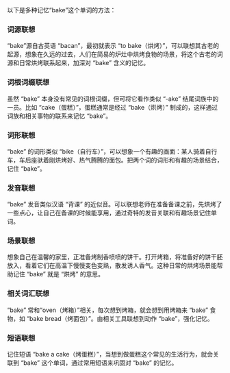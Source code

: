 以下是多种记忆“bake”这个单词的方法：

### 词源联想
“bake”源自古英语 “bacan”，最初就表示 “to bake（烘烤）”，可以联想其古老的起源，想象在久远的过去，人们在简易的炉灶中烘烤食物的场景，将这个古老的词源和日常烘烤联系起来，加深对 “bake” 含义的记忆。

### 词根词缀联想
虽然 “bake” 本身没有常见的词根词缀，但可将它看作类似 “-ake” 结尾词族中的一员。比如 “cake（蛋糕）”，蛋糕通常是经过 “bake（烘烤）” 制成的，这样通过词族和相关事物的联系来记忆 “bake”。

### 词形联想
“bake” 的词形类似 “bike（自行车）”，可以想象一个有趣的画面：某人骑着自行车，车后座驮着刚烘烤好、热气腾腾的面包。把两个词的词形和有趣的场景结合，记住 “bake”。

### 发音联想
“bake” 发音类似汉语 “背课” 的近似音。可以联想老师在准备备课之前，先烘烤了一些点心，让自己在备课的时候能享用，通过奇特的发音关联和有趣场景记住单词。

### 场景联想
想象自己在温馨的家里，正准备烤制香喷喷的饼干。打开烤箱，将准备好的饼干胚放入，看着它们在高温下慢慢变色变熟，散发诱人香气。这种日常的烘烤场景能帮助记住 “bake” 就是 “烘烤” 的意思。

### 相关词汇联想
“bake” 常和“oven（烤箱）”相关，每次想到烤箱，就会想到用烤箱来 “bake” 食物，如 “bake bread（烤面包）”。由相关工具联想到动作 “bake”，强化记忆。

### 短语联想
记住短语 “bake a cake（烤蛋糕）”，当想到做蛋糕这个常见的生活行为，就会关联到 “bake” 这个单词，通过常用短语来巩固对 “bake” 的记忆。 